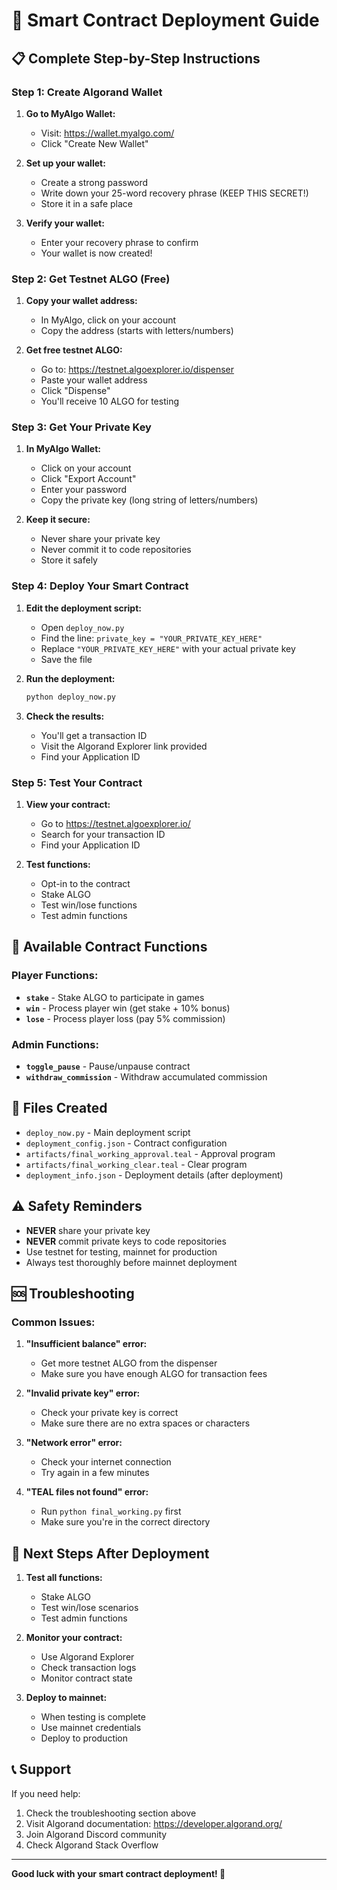 # 🚀 Smart Contract Deployment Guide

## 📋 Complete Step-by-Step Instructions

### **Step 1: Create Algorand Wallet**

1. **Go to MyAlgo Wallet:**
   - Visit: https://wallet.myalgo.com/
   - Click "Create New Wallet"

2. **Set up your wallet:**
   - Create a strong password
   - Write down your 25-word recovery phrase (KEEP THIS SECRET!)
   - Store it in a safe place

3. **Verify your wallet:**
   - Enter your recovery phrase to confirm
   - Your wallet is now created!

### **Step 2: Get Testnet ALGO (Free)**

1. **Copy your wallet address:**
   - In MyAlgo, click on your account
   - Copy the address (starts with letters/numbers)

2. **Get free testnet ALGO:**
   - Go to: https://testnet.algoexplorer.io/dispenser
   - Paste your wallet address
   - Click "Dispense"
   - You'll receive 10 ALGO for testing

### **Step 3: Get Your Private Key**

1. **In MyAlgo Wallet:**
   - Click on your account
   - Click "Export Account"
   - Enter your password
   - Copy the private key (long string of letters/numbers)

2. **Keep it secure:**
   - Never share your private key
   - Never commit it to code repositories
   - Store it safely

### **Step 4: Deploy Your Smart Contract**

1. **Edit the deployment script:**
   - Open `deploy_now.py`
   - Find the line: `private_key = "YOUR_PRIVATE_KEY_HERE"`
   - Replace `"YOUR_PRIVATE_KEY_HERE"` with your actual private key
   - Save the file

2. **Run the deployment:**
   ```bash
   python deploy_now.py
   ```

3. **Check the results:**
   - You'll get a transaction ID
   - Visit the Algorand Explorer link provided
   - Find your Application ID

### **Step 5: Test Your Contract**

1. **View your contract:**
   - Go to https://testnet.algoexplorer.io/
   - Search for your transaction ID
   - Find your Application ID

2. **Test functions:**
   - Opt-in to the contract
   - Stake ALGO
   - Test win/lose functions
   - Test admin functions

## 🔧 Available Contract Functions

### **Player Functions:**
- **`stake`** - Stake ALGO to participate in games
- **`win`** - Process player win (get stake + 10% bonus)
- **`lose`** - Process player loss (pay 5% commission)

### **Admin Functions:**
- **`toggle_pause`** - Pause/unpause contract
- **`withdraw_commission`** - Withdraw accumulated commission

## 📁 Files Created

- `deploy_now.py` - Main deployment script
- `deployment_config.json` - Contract configuration
- `artifacts/final_working_approval.teal` - Approval program
- `artifacts/final_working_clear.teal` - Clear program
- `deployment_info.json` - Deployment details (after deployment)

## ⚠️ Safety Reminders

- **NEVER** share your private key
- **NEVER** commit private keys to code repositories
- Use testnet for testing, mainnet for production
- Always test thoroughly before mainnet deployment

## 🆘 Troubleshooting

### **Common Issues:**

1. **"Insufficient balance" error:**
   - Get more testnet ALGO from the dispenser
   - Make sure you have enough ALGO for transaction fees

2. **"Invalid private key" error:**
   - Check your private key is correct
   - Make sure there are no extra spaces or characters

3. **"Network error" error:**
   - Check your internet connection
   - Try again in a few minutes

4. **"TEAL files not found" error:**
   - Run `python final_working.py` first
   - Make sure you're in the correct directory

## 🎯 Next Steps After Deployment

1. **Test all functions:**
   - Stake ALGO
   - Test win/lose scenarios
   - Test admin functions

2. **Monitor your contract:**
   - Use Algorand Explorer
   - Check transaction logs
   - Monitor contract state

3. **Deploy to mainnet:**
   - When testing is complete
   - Use mainnet credentials
   - Deploy to production

## 📞 Support

If you need help:
1. Check the troubleshooting section above
2. Visit Algorand documentation: https://developer.algorand.org/
3. Join Algorand Discord community
4. Check Algorand Stack Overflow

---

**Good luck with your smart contract deployment! 🚀**
